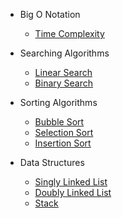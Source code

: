 - Big O Notation
  - [Time Complexity](js/bigONotation/timeComplexity.md)

- Searching Algorithms
  - [Linear Search](js/searchingAlgorithms/linearSearch/linearSearch.md)
  - [Binary Search](js/searchingAlgorithms/binarySearch/binarySearch.md)

- Sorting Algorithms
  - [Bubble Sort](js/sortingAlgorithms/bubbleSort/bubbleSort.md)
  - [Selection Sort](js/sortingAlgorithms/selectionSort/selectionSort.md)
  - [Insertion Sort](js/sortingAlgorithms/insertionSort/insertionSort.md)

- Data Structures
  - [Singly Linked List](js/dataStructures/singlyLinkedList/singlyLinkedList.md)
  - [Doubly Linked List](js/dataStructures/doublyLinkedList/doublyLinkedList.md)
  - [Stack](js/dataStructures/stack/stack.md)